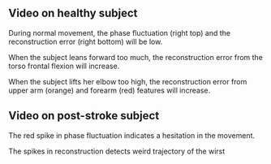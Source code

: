 ## Video on healthy subject



During normal movement, the phase fluctuation (right top) and the reconstruction error (right bottom) will be low.

When the subject leans forward too much, the reconstruction error from the torso frontal flexion will increase.

When the subject lifts her elbow too high, the reconstruction error from upper arm (orange) and forearm (red) features will increase.


## Video on post-stroke subject


The red spike in phase fluctuation indicates a hesitation in the movement.

The spikes in reconstruction detects weird trajectory of the wirst


